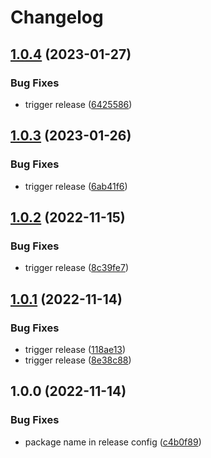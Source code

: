 # Changelog

## [1.0.4](https://github.com/jcartledge/react-conditional/compare/v1.0.3...v1.0.4) (2023-01-27)


### Bug Fixes

* trigger release ([6425586](https://github.com/jcartledge/react-conditional/commit/64255866c15249a0696be7bdeef4819c36163278))

## [1.0.3](https://github.com/jcartledge/react-conditional/compare/v1.0.2...v1.0.3) (2023-01-26)


### Bug Fixes

* trigger release ([6ab41f6](https://github.com/jcartledge/react-conditional/commit/6ab41f66d6be2f9d59e804cd553b99c9c1d836e5))

## [1.0.2](https://github.com/jcartledge/react-conditional/compare/v1.0.1...v1.0.2) (2022-11-15)


### Bug Fixes

* trigger release ([8c39fe7](https://github.com/jcartledge/react-conditional/commit/8c39fe71386901be3b252901b64177129fd34a25))

## [1.0.1](https://github.com/jcartledge/react-conditional/compare/v1.0.0...v1.0.1) (2022-11-14)


### Bug Fixes

* trigger release ([118ae13](https://github.com/jcartledge/react-conditional/commit/118ae131dcb24c2c0ad3990f58c3d477f31a5c6f))
* trigger release ([8e38c88](https://github.com/jcartledge/react-conditional/commit/8e38c88266e97f5b0619812edf137c8699c9b4da))

## 1.0.0 (2022-11-14)


### Bug Fixes

* package name in release config ([c4b0f89](https://github.com/jcartledge/react-conditional/commit/c4b0f89e8e31dbf2cb199ff0320cda8243904317))

